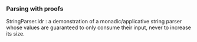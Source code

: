 ### Parsing with proofs

StringParser.idr : a demonstration of a monadic/applicative string parser whose
values are guaranteed to only consume their input, never to increase its size.
